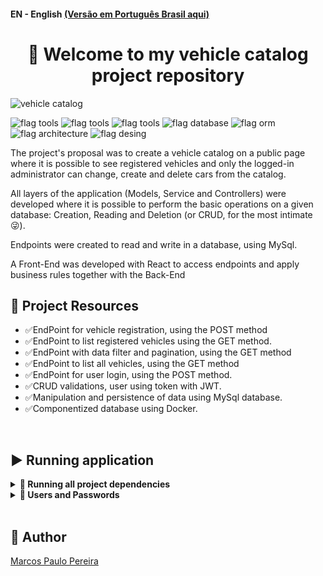 #### EN - English [(Versão em Português Brasil aqui)](https://github.com/m4rcos-dev/FullStack-vehicle-catalog/blob/main/README_pt-br.md)

<h1 align="center">🎉 Welcome to my vehicle catalog project repository </h1>

![vehicle catalog](https://user-images.githubusercontent.com/104791582/228703451-681772cd-c984-401f-9481-67024a082ee7.gif)

![flag tools](https://img.shields.io/badge/Tools-%20Docker%20|%20.NET-9cf) ![flag tools](https://img.shields.io/badge/Languages-JavaScript%20|%20C%23-yellow) ![flag tools](https://img.shields.io/badge/Frameworks-Identity%20|%20JWT%20|%20React-yelow) ![flag database](https://img.shields.io/badge/Database-MySql-green) ![flag orm](https://img.shields.io/badge/ORM-Entity-blue) ![flag architecture](https://img.shields.io/badge/Architecture-P.O.O%20|%20MSC-orange) ![flag desing](https://img.shields.io/badge/Design%20Patterns-S.O.L.I.D-brown)

<p>The project's proposal was to create a vehicle catalog on a public page where it is possible to see registered vehicles and only the logged-in administrator can change, create and delete cars from the catalog.</p>
<p>All layers of the application (Models, Service and Controllers) were developed where it is possible to perform the basic operations on a given database: Creation, Reading and Deletion (or CRUD, for the most intimate 😜).</p >
<p>Endpoints were created to read and write in a database, using MySql.</p>
<p>A Front-End was developed with React to access endpoints and apply business rules together with the Back-End</p>

## 🔨 Project Resources

<ul>
<li>✅EndPoint for vehicle registration, using the POST method</li>
<li>✅EndPoint to list registered vehicles using the GET method.</li>
<li>✅EndPoint with data filter and pagination, using the GET method</li>
<li>✅EndPoint to list all vehicles, using the GET method</li>
<li>✅EndPoint for user login, using the POST method.</li>
<li>✅CRUD validations, user using token with JWT.</li>
<li>✅Manipulation and persistence of data using MySql database.</li>
<li>✅Componentized database using Docker.</li>
</ul>
<br>

## ▶️ Running application

<details>
   <summary><strong>🐳 Running all project dependencies</strong></summary><br />

   **⚠️ Before starting, your docker-compose needs to be at version 1.29 or higher. [See here](https://www.digitalocean.com/community/tutorials/how-to-install-and-use-docker-compose-on-ubuntu-20-04-en) or [in the documentation](https ://docs.docker.com/compose/install/) how to install it. In the first article, you can replace where you are with `1.26.0` with `1.29.2`.**

> ℹ️ Run the `backend`, `frontend` and `db` services with the command:
```
  docker-compose up -d --build
```
   - Remember to stop `mysql` if you are using it locally on the default port (`3306`), or adapt it, if you want to use the application in containers;

   - These services will initialize a container named `backend_vheicles_catalog`, `fontend_vheicles_catalog` and another named `db_vheicles_catalog`;

   - From here you can access the application at `http://localhost:3000`;

   - The back-end endpoints are found at `http://localhost:5099`;

   - **⚠️ Attention:** Do not run the npm audit fix command! It updates several project dependencies, and this update causes conflicts.

   - ✨ **Tip:** The `Remote - Containers` extension is indicated so that you can develop your application in the Docker container directly in VS Code, as you do with your local files.

   <img src="https://user-images.githubusercontent.com/104791582/213542711-a092f145-a6e3-4172-89f4-417379cfefae.png" width="800px" >

</details>
<details>
   <summary><strong>🏦 Users and Passwords</strong></summary><br />

   The application has a pre-registered default user and password and with its admin permissions activated in the bank. Use to test the application.

   > Email: admin@admin.com

   > Password: @Admin123

   The database uses docker already with the environment and data persistence variables, but below are the variables for a local configuration.

   ```
       MYSQL_DATABASE: vehicleCatalog
       MYSQL_USER: root
       MYSQL_PASSWORD: password
       MYSQL_HOST: localhost
       MYSQL_ROOT_PASSWORD: password
   ```
</details>
</br>

## 🧔 Author

<div class="badge-base LI-profile-badge" data-locale="en_US" data-size="medium" data-theme="dark" data-type="VERTICAL" data-vanity="dev-marcospaulo " data-version="v1"><a class="badge-base__link LI-simple-link" href="https://br.linkedin.com/in/dev-marcospaulo?trk=profile-badge">Marcos Paulo Pereira</a></div>
